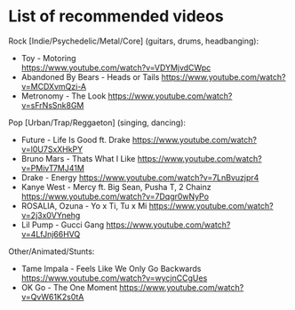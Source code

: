 # List of recommended videos 

Rock [Indie/Psychedelic/Metal/Core] (guitars, drums, headbanging): 
* Toy - Motoring 	
https://www.youtube.com/watch?v=VDYMjvdCWpc 
* Abandoned By Bears - Heads or Tails 
https://www.youtube.com/watch?v=MCDXvmQzi-A 
* Metronomy - The Look 
https://www.youtube.com/watch?v=sFrNsSnk8GM 


Pop [Urban/Trap/Reggaeton] (singing, dancing): 
* Future - Life Is Good ft. Drake
https://www.youtube.com/watch?v=l0U7SxXHkPY 
* Bruno Mars - Thats What I Like 
https://www.youtube.com/watch?v=PMivT7MJ41M 
* Drake - Energy 
https://www.youtube.com/watch?v=7LnBvuzjpr4 
* Kanye West - Mercy ft. Big Sean, Pusha T, 2 Chainz 
https://www.youtube.com/watch?v=7Dqgr0wNyPo 
* ROSALIA, Ozuna - Yo x Ti, Tu x Mi 
https://www.youtube.com/watch?v=2j3x0VYnehg 
* Lil Pump - Gucci Gang 
https://www.youtube.com/watch?v=4LfJnj66HVQ 


Other/Animated/Stunts: 
* Tame Impala - Feels Like We Only Go Backwards 
https://www.youtube.com/watch?v=wycjnCCgUes 
* OK Go - The One Moment 
https://www.youtube.com/watch?v=QvW61K2s0tA 

